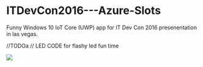 # ITDevCon2016---Azure-Slots
Funny Windows 10 IoT Core (UWP) app for IT Dev Con 2016 presenentation in las vegas.


//TODOa
// LED CODE for flashy led fun time


<img src = "http://i.imgur.com/aEWFsBF.png">

